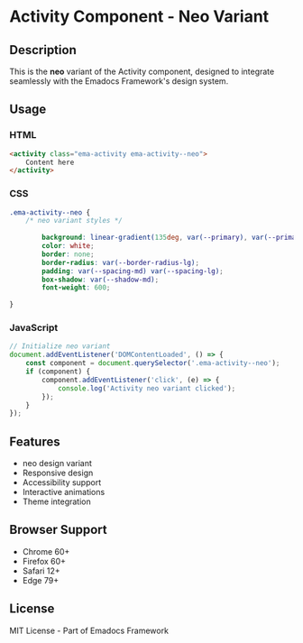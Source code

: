 # Activity Component - Neo Variant

## Description
This is the **neo** variant of the Activity component, designed to integrate seamlessly with the Emadocs Framework's design system.

## Usage

### HTML
```html
<activity class="ema-activity ema-activity--neo">
    Content here
</activity>
```

### CSS
```css
.ema-activity--neo {
    /* neo variant styles */
    
        background: linear-gradient(135deg, var(--primary), var(--primary-dark));
        color: white;
        border: none;
        border-radius: var(--border-radius-lg);
        padding: var(--spacing-md) var(--spacing-lg);
        box-shadow: var(--shadow-md);
        font-weight: 600;
    
}
```

### JavaScript
```javascript
// Initialize neo variant
document.addEventListener('DOMContentLoaded', () => {
    const component = document.querySelector('.ema-activity--neo');
    if (component) {
        component.addEventListener('click', (e) => {
            console.log('Activity neo variant clicked');
        });
    }
});
```

## Features
- neo design variant
- Responsive design
- Accessibility support
- Interactive animations
- Theme integration

## Browser Support
- Chrome 60+
- Firefox 60+
- Safari 12+
- Edge 79+

## License
MIT License - Part of Emadocs Framework
